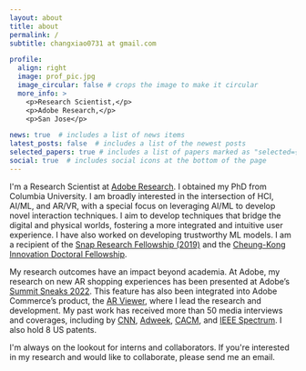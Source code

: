 ```yaml
---
layout: about
title: about
permalink: /
subtitle: changxiao0731 at gmail.com

profile:
  align: right
  image: prof_pic.jpg
  image_circular: false # crops the image to make it circular
  more_info: >
    <p>Research Scientist,</p>
    <p>Adobe Research,</p>
    <p>San Jose</p>

news: true  # includes a list of news items
latest_posts: false  # includes a list of the newest posts
selected_papers: true # includes a list of papers marked as "selected={true}"
social: true  # includes social icons at the bottom of the page
---
```


I'm a Research Scientist at [Adobe Research](https://research.adobe.com/). I obtained my PhD from Columbia University. I am broadly interested in the intersection of HCI, AI/ML, and AR/VR, with a special focus on leveraging AI/ML to develop novel interaction techniques. I aim to develop techniques that bridge the digital and physical worlds, fostering a more integrated and intuitive user experience. I have also worked on developing trustworthy ML models.  I am a recipient of the [Snap Research Fellowship (2019)](https://research.snap.com/fellowships.html) and the [Cheung-Kong Innovation Doctoral Fellowship](https://www.cs.columbia.edu/2020/students-with-fellowships-2020/).

My research outcomes have an impact beyond academia. At Adobe, my research on new AR shopping experiences has been presented at Adobe’s [Summit Sneaks 2022](https://business.adobe.com/summit/2022/sessions/project-right-sized-mb9-3.html). This feature has also been integrated into Adobe Commerce’s product, the [AR Viewer](https://commercemarketplace.adobe.com/magento-module-arviewer.html), where I lead the research and development. My past work has received more than 50 media interviews and coverages, including by [CNN](https://www.cnn.com/2019/07/26/tech/snap-smartphone-buttons-knobs/index.html), [Adweek](https://www.adweek.com/commerce/adobe-unveils-new-augmented-reality-shopping-tool-prototype/), [CACM](https://cacm.acm.org/news/260184-magnetic-snoops-plunder-deep-learnings-secrets/fulltext/), and [IEEE Spectrum](https://spectrum.ieee.org/tech-talk/computing/software/hiding-information-in-plain-text). I also hold 8 US patents.

I'm always on the lookout for interns and collaborators. If you're interested in my research and would like to collaborate, please send me an email.